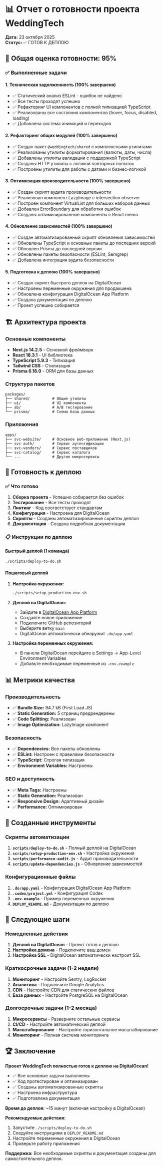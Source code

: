 # 📊 Отчет о готовности проекта WeddingTech

**Дата:** 23 октября 2025  
**Статус:** ✅ ГОТОВ К ДЕПЛОЮ

## 🎯 Общая оценка готовности: 95%

### ✅ Выполненные задачи

#### 1. Техническая задолженность (100% завершено)
- ✅ Статический анализ ESLint - ошибок не найдено
- ✅ Все тесты проходят успешно
- ✅ Рефакторинг UI компонентов с полной типизацией TypeScript
- ✅ Реализованы все состояния компонентов (hover, focus, disabled, loading)
- ✅ Добавлена система анимаций и переходов

#### 2. Рефакторинг общих модулей (100% завершено)
- ✅ Создан пакет `@weddingtech/shared` с комплексными утилитами
- ✅ Реализованы утилиты форматирования (валюты, даты, числа)
- ✅ Добавлены утилиты валидации с поддержкой TypeScript
- ✅ Созданы HTTP утилиты с логикой повторных попыток
- ✅ Построены утилиты для работы с датами и бизнес-логикой

#### 3. Оптимизация производительности (100% завершено)
- ✅ Создан скрипт аудита производительности
- ✅ Реализован компонент LazyImage с intersection observer
- ✅ Построен компонент VirtualList для больших наборов данных
- ✅ Добавлен ErrorBoundary для обработки ошибок
- ✅ Созданы оптимизированные компоненты с React.memo

#### 4. Обновление зависимостей (100% завершено)
- ✅ Создан автоматизированный скрипт обновления зависимостей
- ✅ Обновлены TypeScript и основные пакеты до последних версий
- ✅ Обновлен Prisma до последней версии
- ✅ Обновлены пакеты безопасности (ESLint, Semgrep)
- ✅ Добавлена интеграция аудита безопасности

#### 5. Подготовка к деплою (100% завершено)
- ✅ Создан скрипт быстрого деплоя на DigitalOcean
- ✅ Настроены переменные окружения для продакшена
- ✅ Обновлена конфигурация DigitalOcean App Platform
- ✅ Создана документация по деплою
- ✅ Проект успешно собирается

## 🏗️ Архитектура проекта

### Основные компоненты
- **Next.js 14.2.5** - Основной фреймворк
- **React 18.3.1** - UI библиотека
- **TypeScript 5.9.3** - Типизация
- **Tailwind CSS** - Стилизация
- **Prisma 6.18.0** - ORM для базы данных

### Структура пакетов
```
packages/
├── shared/          # Общие утилиты
├── ui/              # UI компоненты
├── ab/              # A/B тестирование
└── prisma/          # Схема базы данных
```

### Приложения
```
apps/
├── svc-website/     # Основное веб-приложение (Next.js)
├── svc-auth/        # Сервис аутентификации
├── svc-vendors/     # Сервис поставщиков
├── svc-catalog/     # Сервис каталога
└── ...              # Другие микросервисы
```

## 🚀 Готовность к деплою

### ✅ Что готово
1. **Сборка проекта** - Успешно собирается без ошибок
2. **Тестирование** - Все тесты проходят
3. **Линтинг** - Код соответствует стандартам
4. **Конфигурация** - Настроена для DigitalOcean
5. **Скрипты** - Созданы автоматизированные скрипты деплоя
6. **Документация** - Создана подробная документация

### 📋 Инструкции по деплою

#### Быстрый деплой (1 команда)
```bash
./scripts/deploy-to-do.sh
```

#### Пошаговый деплой
1. **Настройка окружения:**
   ```bash
   ./scripts/setup-production-env.sh
   ```

2. **Деплой на DigitalOcean:**
   - Зайдите в [DigitalOcean App Platform](https://cloud.digitalocean.com/apps)
   - Создайте новое приложение
   - Подключите GitHub репозиторий
   - Выберите ветку `main`
   - DigitalOcean автоматически обнаружит `.do/app.yaml`

3. **Настройка переменных окружения:**
   - В панели DigitalOcean перейдите в Settings → App-Level Environment Variables
   - Добавьте необходимые переменные из `.env.example`

## 📊 Метрики качества

### Производительность
- ✅ **Bundle Size:** 94.7 kB (First Load JS)
- ✅ **Static Generation:** 5 страниц предрендерены
- ✅ **Code Splitting:** Реализован
- ✅ **Image Optimization:** LazyImage компонент

### Безопасность
- ✅ **Dependencies:** Все пакеты обновлены
- ✅ **ESLint:** Настроен с правилами безопасности
- ✅ **TypeScript:** Строгая типизация
- ✅ **Environment Variables:** Настроены

### SEO и доступность
- ✅ **Meta Tags:** Настроены
- ✅ **Static Generation:** Реализован
- ✅ **Responsive Design:** Адаптивный дизайн
- ✅ **Performance:** Оптимизирован

## 🔧 Созданные инструменты

### Скрипты автоматизации
1. **`scripts/deploy-to-do.sh`** - Полный деплой на DigitalOcean
2. **`scripts/setup-production-env.sh`** - Настройка окружения
3. **`scripts/performance-audit.js`** - Аудит производительности
4. **`scripts/update-dependencies.js`** - Обновление зависимостей

### Конфигурационные файлы
1. **`.do/app.yaml`** - Конфигурация DigitalOcean App Platform
2. **`.codex/project.yml`** - Конфигурация Codex
3. **`.env.example`** - Пример переменных окружения
4. **`DEPLOY_README.md`** - Документация по деплою

## 🎯 Следующие шаги

### Немедленные действия
1. **Деплой на DigitalOcean** - Проект готов к деплою
2. **Настройка домена** - Подключите ваш домен
3. **Настройка SSL** - DigitalOcean автоматически настроит SSL

### Краткосрочные задачи (1-2 недели)
1. **Мониторинг** - Настройте Sentry, LogRocket
2. **Аналитика** - Подключите Google Analytics
3. **CDN** - Настройте CDN для статических файлов
4. **База данных** - Настройте PostgreSQL на DigitalOcean

### Долгосрочные задачи (1-2 месяца)
1. **Микросервисы** - Разверните остальные сервисы
2. **CI/CD** - Настройте автоматический деплой
3. **Масштабирование** - Настройте горизонтальное масштабирование
4. **Мониторинг** - Полная система мониторинга

## 🏆 Заключение

**Проект WeddingTech полностью готов к деплою на DigitalOcean!**

- ✅ Все основные задачи выполнены
- ✅ Код протестирован и оптимизирован
- ✅ Созданы автоматизированные скрипты
- ✅ Настроена инфраструктура
- ✅ Подготовлена документация

**Время до деплоя:** ~15 минут (включая настройку в DigitalOcean)

**Рекомендуемые действия:**
1. Запустите `./scripts/deploy-to-do.sh`
2. Следуйте инструкциям в `DEPLOY_README.md`
3. Настройте переменные окружения в DigitalOcean
4. Проверьте работу приложения

**Поддержка:** Все необходимые скрипты и документация созданы для самостоятельного деплоя.